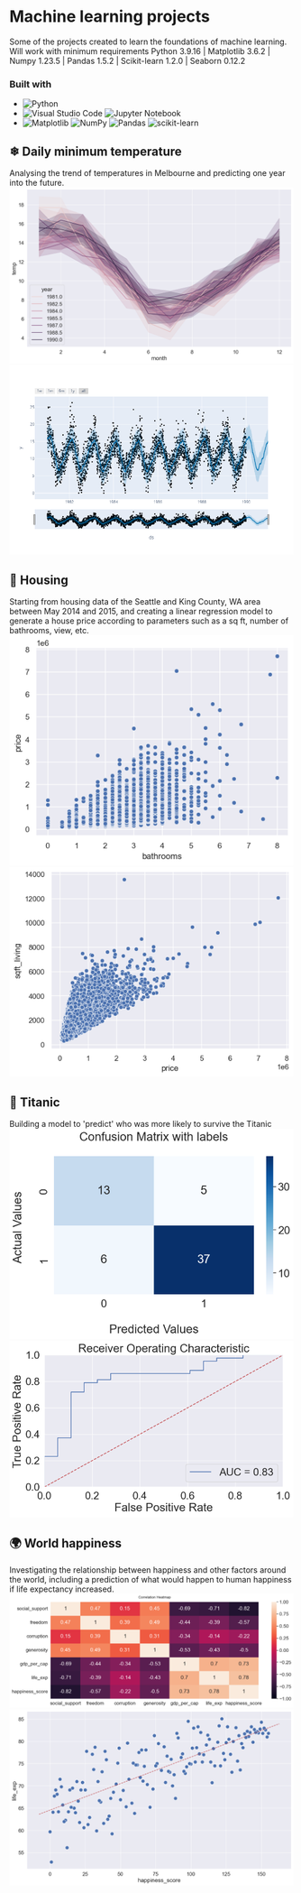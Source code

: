 # Machine learning projects
Some of the projects created to learn the foundations of machine learning.<br>
Will work with minimum requirements Python 3.9.16 | Matplotlib 3.6.2 | Numpy 1.23.5 | Pandas 1.5.2 | Scikit-learn 1.2.0 | Seaborn 0.12.2
### Built with
* ![Python](https://img.shields.io/badge/python-3670A0?style=for-the-badge&logo=python&logoColor=ffdd54)
* ![Visual Studio Code](https://img.shields.io/badge/Visual%20Studio%20Code-0078d7.svg?style=for-the-badge&logo=visual-studio-code&logoColor=white)
![Jupyter Notebook](https://img.shields.io/badge/jupyter-%23FA0F00.svg?style=for-the-badge&logo=jupyter&logoColor=white)
* ![Matplotlib](https://img.shields.io/badge/Matplotlib-%23ffffff.svg?style=for-the-badge&logo=Matplotlib&logoColor=black)
![NumPy](https://img.shields.io/badge/numpy-%23013243.svg?style=for-the-badge&logo=numpy&logoColor=white)
![Pandas](https://img.shields.io/badge/pandas-%23150458.svg?style=for-the-badge&logo=pandas&logoColor=white)
![scikit-learn](https://img.shields.io/badge/scikit--learn-%23F7931E.svg?style=for-the-badge&logo=scikit-learn&logoColor=white)
## ❄ Daily minimum temperature
Analysing the trend of temperatures in Melbourne and predicting one year into the future.
![Months trend](https://github.com/flbonanni/machine_learning/blob/main/Daily%20minimum%20temperatures/img/months_trend.png?raw=true)
![One year prediction](https://github.com/flbonanni/machine_learning/blob/main/Daily%20minimum%20temperatures/img/one_year_prediction.png?raw=true)
## 🏡 Housing
Starting from housing data of the Seattle and King County, WA area between May 2014 and 2015, and creating a linear regression model to generate a house price according to parameters such as a sq ft, number of bathrooms, view, etc.
![Bathrooms to price](https://github.com/flbonanni/machine_learning/blob/main/Housing%20data/img/bathrooms_to_price.png?raw=true)
![Sq ft to price](https://github.com/flbonanni/machine_learning/blob/main/Housing%20data/img/sqft_to_price.png?raw=true)
## 🚢 Titanic
Building a model to 'predict' who was more likely to survive the Titanic
![Confusion matrix](https://github.com/flbonanni/machine_learning/blob/main/Titanic%20database/confusion%20matrix.png?raw=true)
![ROC](https://github.com/flbonanni/machine_learning/blob/main/Titanic%20database/ROC.png?raw=true)
## 🌍 World happiness
Investigating the relationship between happiness and other factors around the world, including a prediction of what would happen to human happiness if life expectancy increased.
![Correlation heatmap](https://github.com/flbonanni/machine_learning/blob/main/World%20happiness%20database/img/correlation%20heatmap.png?raw=true)
![Life expectancy to happiness](https://github.com/flbonanni/machine_learning/blob/main/World%20happiness%20database/img/life%20expectancy%20to%20happiness.png?raw=true)